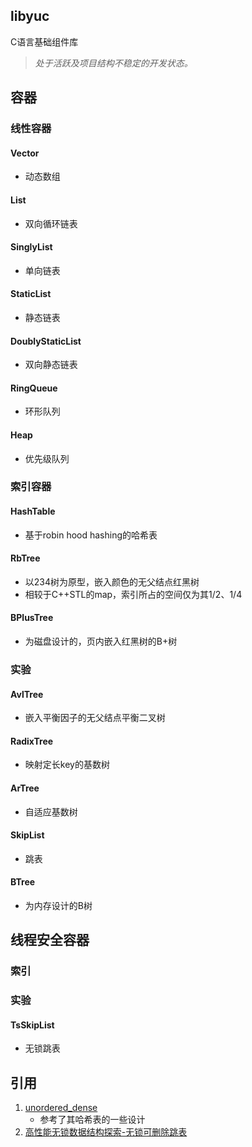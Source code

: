 ## libyuc
C语言基础组件库

> *处于活跃及项目结构不稳定的开发状态。*

## 容器
### 线性容器
#### Vector
- 动态数组
#### List
- 双向循环链表
#### SinglyList
- 单向链表
#### StaticList
- 静态链表
#### DoublyStaticList
- 双向静态链表
#### RingQueue
- 环形队列
#### Heap
- 优先级队列

### 索引容器
#### HashTable
- 基于robin hood hashing的哈希表
#### RbTree
- 以234树为原型，嵌入颜色的无父结点红黑树
- 相较于C++STL的map，索引所占的空间仅为其1/2、1/4
#### BPlusTree
- 为磁盘设计的，页内嵌入红黑树的B+树
### 实验
#### AvlTree
- 嵌入平衡因子的无父结点平衡二叉树
#### RadixTree
- 映射定长key的基数树
#### ArTree
- 自适应基数树
#### SkipList
- 跳表
#### BTree
- 为内存设计的B树

## 线程安全容器
### 索引
### 实验
#### TsSkipList
- 无锁跳表

## 引用
1. [unordered_dense](https://github.com/martinus/unordered_dense)
    - 参考了其哈希表的一些设计
2. [高性能无锁数据结构探索-无锁可删除跳表](https://zhuanlan.zhihu.com/p/600729377)
